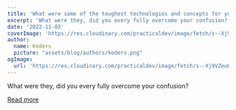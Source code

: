 ```yaml
---
title: 'What were some of the toughest technologies and concepts for you to grasp along the way?'
excerpt: 'What were they, did you every fully overcome your confusion?'
date: '2022-11-03'
coverImage: 'https://res.cloudinary.com/practicaldev/image/fetch/s--Xj9VZeuQ--/c_imagga_scale,f_auto,fl_progressive,h_420,q_auto,w_1000/https://dev-to-uploads.s3.amazonaws.com/uploads/articles/ush5qdthcbo9p5b7ughe.png'
author:
  name: Koders
  picture: "assets/blog/authors/koders.png"
ogImage:
  url: 'https://res.cloudinary.com/practicaldev/image/fetch/s--Xj9VZeuQ--/c_imagga_scale,f_auto,fl_progressive,h_420,q_auto,w_1000/https://dev-to-uploads.s3.amazonaws.com/uploads/articles/ush5qdthcbo9p5b7ughe.png'
---
```


What were they, did you every fully overcome your confusion?

[Read more](https://dev.to/ben/what-were-some-of-the-toughest-technologies-and-concepts-for-you-to-grasp-along-the-way-47ga)
